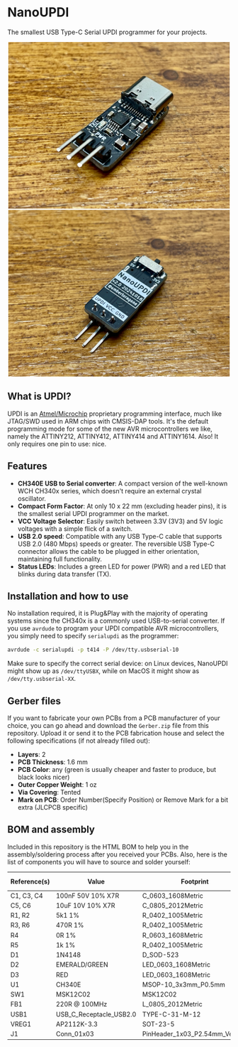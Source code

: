 # NanoUPDI
The smallest USB Type-C Serial UPDI programmer for your projects.

<p align=center>
  <img src="/images/nanoupdi_3.jpg?raw=true" alt="NanoUPDI programmer front" width=500 />
  <img src="/images/nanoupdi_4.jpg?raw=true" alt="NanoUPDI programmer back" width=500 />
</p>

## What is UPDI?
UPDI is an [Atmel/Microchip](https://www.microchip.com) proprietary programming interface, much like JTAG/SWD used in ARM chips with CMSIS-DAP tools. It's the default programming mode for some of the new AVR microcontrollers we like, namely the ATTINY212, ATTINY412, ATTINY414 and ATTINY1614. Also! It only requires one pin to use: nice.

## Features
- **CH340E USB to Serial converter**: A compact version of the well-known WCH CH340x series, which doesn't require an external crystal oscillator.
- **Compact Form Factor**: At only 10 x 22 mm (excluding header pins), it is the smallest serial UPDI programmer on the market.
- **VCC Voltage Selector**: Easily switch between 3.3V (3V3) and 5V logic voltages with a simple flick of a switch.
- **USB 2.0 speed**: Compatible with any USB Type-C cable that supports USB 2.0 (480 Mbps) speeds or greater. The reversible USB Type-C connector allows the cable to be plugged in either orientation, maintaining full functionality.
- **Status LEDs**: Includes a green LED for power (PWR) and a red LED that blinks during data transfer (TX).

## Installation and how to use
No installation required, it is Plug&Play with the majority of operating systems since the CH340x is a commonly used USB-to-serial converter.
If you use `avrdude` to program your UPDI compatible AVR microcontrollers, you simply need to specify `serialupdi` as the programmer:

```bash
avrdude -c serialupdi -p t414 -P /dev/tty.usbserial-10
```

Make sure to specify the correct serial device: on Linux devices, NanoUPDI might show up as `/dev/ttyUSBX`, while on MacOS it might show as `/dev/tty.usbserial-XX`.

## Gerber files
If you want to fabricate your own PCBs from a PCB manufacturer of your choice, you can go ahead and download the `Gerber.zip` file from this repository. Upload it or send it to the PCB fabrication house and select the following specifications (if not already filled out):
- **Layers**: 2
- **PCB Thickness**: 1.6 mm
- **PCB Color**: any (green is usually cheaper and faster to produce, but black looks nicer)
- **Outer Copper Weight**: 1 oz
- **Via Covering**: Tented
- **Mark on PCB**: Order Number(Specify Position) or Remove Mark for a bit extra (JLCPCB specific)

## BOM and assembly
Included in this repository is the HTML BOM to help you in the assembly/soldering process after you received your PCBs. Also, here is the list of components you will have to source and solder yourself:

| Reference(s) | Value                   | Footprint                       | LCSC Part #                                                   | Aliexpress Link | Qty |
|--------------|-------------------------|---------------------------------|---------------------------------------------------------------|-----------------|-----|
| C1, C3, C4   | 100nF 50V 10% X7R       | C_0603_1608Metric               | [C14663](https://www.lcsc.com/product-detail/C14663.html)     |                 | 3   |
| C5, C6       | 10uF 10V 10% X7R        | C_0805_2012Metric               | [C237493](https://www.lcsc.com/product-detail/C237493.html)   |                 | 2   |
| R1, R2       | 5k1 1%                  | R_0402_1005Metric               | [C25905](https://www.lcsc.com/product-detail/C25905.html)     |                 | 2   |
| R3, R6       | 470R 1%                 | R_0402_1005Metric               | [C25117](https://www.lcsc.com/product-detail/C25117.html)     |                 | 2   |
| R4           | 0R 1%                   | R_0603_1608Metric               | [C21189](https://www.lcsc.com/product-detail/C21189.html)     |                 | 1   |
| R5           | 1k 1%                   | R_0402_1005Metric               | [C11702](https://www.lcsc.com/product-detail/C11702.html)     |                 | 1   |
| D1           | 1N4148                  | D_SOD-523                       | [C727112](https://www.lcsc.com/product-detail/C727112.html)   |                 | 1   |
| D2           | EMERALD/GREEN           | LED_0603_1608Metric             | [C965804](https://www.lcsc.com/product-detail/C965804.html)   |                 | 1   |
| D3           | RED                     | LED_0603_1608Metric             | [C965799](https://www.lcsc.com/product-detail/C965799.html)   |                 | 1   |
| U1           | CH340E                  | MSOP-10_3x3mm_P0.5mm            | [C99652](https://www.lcsc.com/product-detail/C99652.html)     |                 | 1   |
| SW1          | MSK12C02                | MSK12C02                        | [C431540](https://www.lcsc.com/product-detail/C431540.html)   |                 | 1   |
| FB1          | 220R @ 100MHz           | L_0805_2012Metric               | [C85840](https://www.lcsc.com/product-detail/C85840.html)     |                 | 1   |
| USB1         | USB_C_Receptacle_USB2.0 | TYPE-C-31-M-12                  | [C2988369](https://www.lcsc.com/product-detail/C2988369.html) |                 | 1   |
| VREG1        | AP2112K-3.3             | SOT-23-5                        | [C51118](https://www.lcsc.com/product-detail/C51118.html)     |                 | 1   |
| J1           | Conn_01x03              | PinHeader_1x03_P2.54mm_Vertical | [C492411](https://www.lcsc.com/product-detail/C492411.html)   |                 | 1   |
